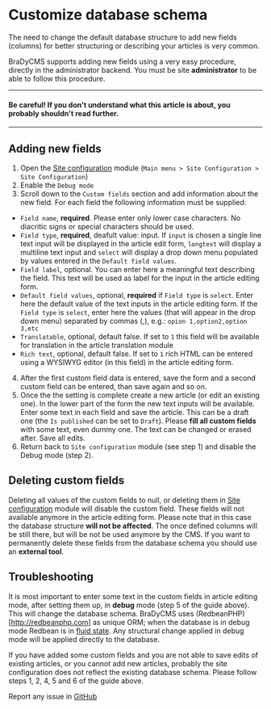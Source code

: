 # Customize database schema

The need to change the default database structure to add new fields (columns) for better structuring or describing your articles is very common.

BraDyCMS supports adding new fields using a very easy procedure, directly in the administrator backend. You must be site **administrator** to be able to follow this procedure.


----

#### Be careful! If you don't understand what this article is about, you probably shouldn't read further.

----

## Adding new fields

1. Open the [Site configuration](#cfg/edit) module (`Main menu > Site Configuration > Site Configuration`)
2. Enable the `Debug mode`
3. Scroll down to the `Custom fields` section and add information about the new field. For each field the following information must be supplied:
  * `Field name`, **required**. Please enter only lower case characters. No diacritic signs or special characters should be used.
  * `Field type`, **required**, deafult value: input. If `input` is chosen a single line text input will be displayed in the article edit form, `longtext` will display a multiline text input and `select` will display a drop down menu populated by values entered in the `Default field values`.
  * `Field label`, optional. You can enter here a meaningful text describing the field. This text will be used as label for the input in the article editing form.
  * `Default field values`, optional, **required** if `Field type` is `select`. Enter here the default value of the text inputs in the article editing form. If the `Field type` is `select`, enter here the values (that will appear in the drop down menu) separated by commas (,), e.g.: `opion 1,option2,option 3,etc`
  * `Translatable`, optional, default false. If set to `1` this field will be available for translation in the article translation module
  * `Rich text`, optional, default false. If set to `1` rich HTML can be entered using a WYSIWYG editor (in this field) in the article editing form.
4. After the first custom field data is entered, save the form and a second custom field can be entered, than save again and so on.
5. Once the the setting is complete create a new article (or edit an existing one). In the lower part of the form the new text inputs will be available. Enter some text in each field and save the article. This can be a draft one (the `Is published` can be set to `Draft`). Please **fill all custom fields** with some text, even dummy one. The text can be changed or erased after. Save all edits.
6. Return back to `Site configuration` module (see step 1) and disable the Debug mode (step 2).


## Deleting custom fields

Deleting all values of the custom fields to null, or deleting them in [Site configuration](#cfg/edit) module will disable the custom field. These fields will not available anymore in the article editing form. Please note that in this case the database structure **will not be affected**. The once defined columns will be still there, but will be not be used anymore by the CMS. If you want to permanently delete these fields from the database schema you should use an **external tool**.


## Troubleshooting

It is most important to enter some text in the custom fields in article editing mode, after setting them up, in **debug** mode (step 5 of the guide above). This will change the database schema. BraDyCMS uses (RedbeanPHP)[http://redbeanphp.com] as unique ORM; when the database is in debug mode Redbean is in [fluid state](http://redbeanphp.com/fluid_and_frozen). Any structural change applied in debug mode will be applied directly to the database.

If you have added some custom fields and you are not able to save edits of existing articles, or you cannot add new articles, probably the site configuration does not reflect the existing database schema. Please follow steps 1, 2, 4, 5 and 6 of the guide above.

Report any issue in [GitHub](https://github.com/jbogdani/BraDyCMS/issues)
